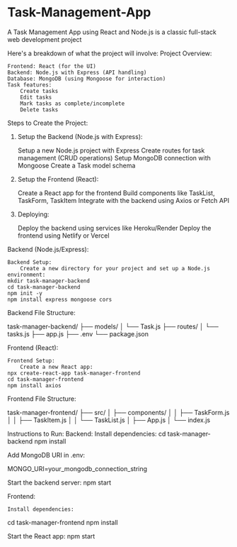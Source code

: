 # Task-Management-App
A Task Management App using React and Node.js is a classic full-stack web development project

Here's a breakdown of what the project will involve:
Project Overview:

    Frontend: React (for the UI)
    Backend: Node.js with Express (API handling)
    Database: MongoDB (using Mongoose for interaction)
    Task features:
        Create tasks
        Edit tasks
        Mark tasks as complete/incomplete
        Delete tasks

Steps to Create the Project:
1. Setup the Backend (Node.js with Express):

    Setup a new Node.js project with Express
    Create routes for task management (CRUD operations)
    Setup MongoDB connection with Mongoose
    Create a Task model schema

2. Setup the Frontend (React):

    Create a React app for the frontend
    Build components like TaskList, TaskForm, TaskItem
    Integrate with the backend using Axios or Fetch API

3. Deploying:

    Deploy the backend using services like Heroku/Render
    Deploy the frontend using Netlify or Vercel

Backend (Node.js/Express):

    Backend Setup:
        Create a new directory for your project and set up a Node.js environment:
    mkdir task-manager-backend
    cd task-manager-backend
    npm init -y
    npm install express mongoose cors

Backend File Structure:

task-manager-backend/
├── models/
│   └── Task.js
├── routes/
│   └── tasks.js
├── app.js
├── .env
└── package.json

Frontend (React):

    Frontend Setup:
        Create a new React app:
    npx create-react-app task-manager-frontend
    cd task-manager-frontend
    npm install axios

Frontend File Structure:

task-manager-frontend/
├── src/
│   ├── components/
│   │   ├── TaskForm.js
│   │   ├── TaskItem.js
│   │   └── TaskList.js
│   ├── App.js
│   └── index.js


Instructions to Run:
    Backend:
        Install dependencies:
cd task-manager-backend
npm install

Add MongoDB URI in .env:

MONGO_URI=your_mongodb_connection_string

Start the backend server:
npm start

Frontend:

    Install dependencies:
cd task-manager-frontend
npm install

Start the React app:
npm start
